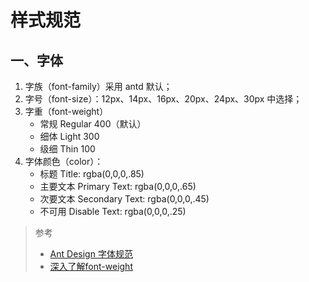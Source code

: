 # 样式规范

## 一、字体

1. 字族（font-family）采用 antd 默认；
2. 字号（font-size）：12px、14px、16px、20px、24px、30px 中选择；
3. 字重（font-weight）
    - 常规 Regular 400（默认）
    - 细体 Light 300
    - 级细 Thin 100
4. 字体颜色（color）：
    - 标题 Title: rgba(0,0,0,.85)
    - 主要文本 Primary Text: rgba(0,0,0,.65)
    - 次要文本 Secondary Text: rgba(0,0,0,.45)
    - 不可用 Disable Text: rgba(0,0,0,.25)

>
> 参考
> - [Ant Design 字体规范](https://ant.design/docs/spec/font-cn)
> - [深入了解font-weight](https://aotu.io/notes/2016/11/08/css3fontweight/index.html)
